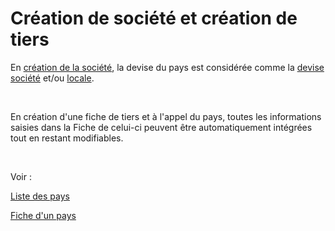 # Création de société et création de tiers


En [création de la 
 société](../../Nouvelle/1/CreerNouvelleSociete.md), la devise du pays est considérée comme la [devise 
 société](../../Devises/3/DeviseSociete.md) et/ou [locale](../../Devises/3/DeviseLocale.md).


 


En création d'une fiche de tiers et à l'appel du pays, toutes les informations 
 saisies dans la Fiche de celui-ci peuvent être automatiquement intégrées 
 tout en restant modifiables.


 


Voir :


[Liste des pays](../1/Liste.md)


[Fiche d'un pays](../2/Fiche.md)


